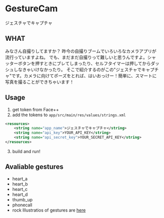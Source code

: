 # GestureCam
ジェスチャでキャプチャ

## WHAT
みなさん自撮りしてますか？ 昨今の自撮りブームでいろいろなカメラアプリが流行っていますよね。 でも、まだまだ自撮りって難しいと思うんですよ。シャッターボタンを押すときにブレてしまったり、セルフタイマーは押してからダッシュしなきゃいけなかったり。 そこで紹介するのがこの"ジェスチャでキャプチャ"です。カメラに向けてポーズをとれば、はいおっけー！簡単に、スマートに写真を撮ることができちゃいます！

## Usage
1. get token from Face++
2. add the tokens to `app/src/main/res/values/strings.xml`
```xml
<resources>
    <string name="app_name">ジェスチャでキャプチャ</string>
    <string name="api_key">YOUR_API_KEY</string>
    <string name="api_secret_key">YOUR_SECRET_API_KEY</string>
</resources>
```
3. build and run!

## Avaliable gestures
 - heart_a
 - heart_b
 - heart_c
 - heart_d
 - thumb_up
 - phonecall
 - rock
Illustratios of gestures are [here](https://console.faceplusplus.com/documents/10069384)
